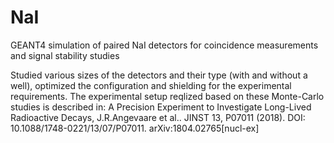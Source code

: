 # NaI
GEANT4 simulation of paired NaI detectors for coincidence measurements and signal stability studies

Studied various sizes of the detectors and their type (with and without a well), optimized the configuration and shielding for the experimental requirements.
The experimental setup reqlized based on these Monte-Carlo studies is described in:
A Precision Experiment to Investigate Long-Lived Radioactive Decays, J.R.Angevaare et al..
JINST 13, P07011 (2018).
DOI: 10.1088/1748-0221/13/07/P07011. arXiv:1804.02765[nucl-ex]

